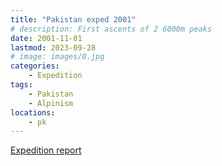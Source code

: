 ```yaml
---
title: "Pakistan exped 2001"
# description: First ascents of 2 6000m peaks
date: 2001-11-01
lastmod: 2023-09-28
# image: images/0.jpg
categories:
    - Expedition
tags:
    - Pakistan
    - Alpinism
locations:
    - pk
---
```


[Expedition report](/documents/pakistan2001.pdf)
